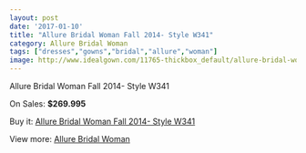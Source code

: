 ```yaml
---
layout: post
date: '2017-01-10'
title: "Allure Bridal Woman Fall 2014- Style W341"
category: Allure Bridal Woman
tags: ["dresses","gowns","bridal","allure","woman"]
image: http://www.idealgown.com/11765-thickbox_default/allure-bridal-woman-fall-2014-style-w341.jpg
---
```

Allure Bridal Woman Fall 2014- Style W341

On Sales: **$269.995**
<a href="https://www.idealgown.com/en/allure-bridal-woman/4777-allure-bridal-woman-fall-2014-style-w341.html"><amp-img layout="responsive" width="600" height="600" src="//www.idealgown.com/11765-thickbox_default/allure-bridal-woman-fall-2014-style-w341.jpg" alt="Allure Bridal Woman Fall 2014- Style W341 0" /></a>
<a href="https://www.idealgown.com/en/allure-bridal-woman/4777-allure-bridal-woman-fall-2014-style-w341.html"><amp-img layout="responsive" width="600" height="600" src="//www.idealgown.com/11766-thickbox_default/allure-bridal-woman-fall-2014-style-w341.jpg" alt="Allure Bridal Woman Fall 2014- Style W341 1" /></a>

Buy it: [Allure Bridal Woman Fall 2014- Style W341](https://www.idealgown.com/en/allure-bridal-woman/4777-allure-bridal-woman-fall-2014-style-w341.html "Allure Bridal Woman Fall 2014- Style W341")

View more: [Allure Bridal Woman](https://www.idealgown.com/en/59-allure-bridal-woman "Allure Bridal Woman")